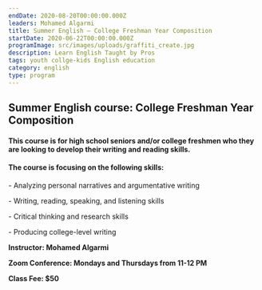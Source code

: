 ```yaml
---
endDate: 2020-08-20T00:00:00.000Z
leaders: Mohamed Algarmi
title: Summer English – College Freshman Year Composition
startDate: 2020-06-22T00:00:00.000Z
programImage: src/images/uploads/graffiti_create.jpg
description: Learn English Taught by Pros
tags: youth collge-kids English education
category: english
type: program
---
```

## Summer English course: College Freshman Year Composition

#### This course is for high school seniors and/or college freshmen who they are looking to develop their writing and reading skills.

#### **The course is focusing on the following skills:**

\- Analyzing personal narratives and argumentative writing

\- Writing, reading, speaking, and listening skills

\- Critical thinking and research skills

\- Producing college-level writing

**Instructor: Mohamed Algarmi**

**Zoom Conference: Mondays and Thursdays from 11-12 PM**

**Class Fee: $50**